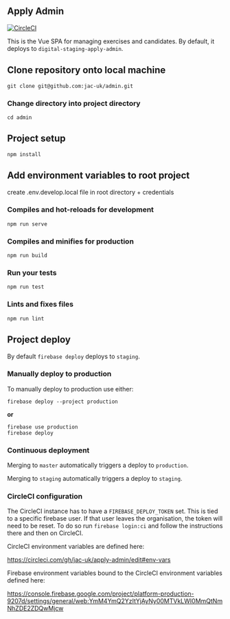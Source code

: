 ## Apply Admin

[![CircleCI](https://circleci.com/gh/jac-uk/apply-admin.svg?style=svg)](https://circleci.com/gh/jac-uk/apply-admin)

This is the Vue SPA for managing exercises and candidates. By default, it deploys to `digital-staging-apply-admin`.

## Clone repository onto local machine
```
git clone git@github.com:jac-uk/admin.git
```
### Change directory into project directory
```
cd admin
```
## Project setup
```
npm install
```

## Add environment variables to root project

create .env.develop.local file in root directory + credentials

### Compiles and hot-reloads for development
```
npm run serve
```

### Compiles and minifies for production
```
npm run build
```

### Run your tests
```
npm run test
```

### Lints and fixes files
```
npm run lint
```

## Project deploy 

By default `firebase deploy` deploys to `staging`.

### Manually deploy to production

To manually deploy to production use either: 

```
firebase deploy --project production
```

**or** 

```
firebase use production
firebase deploy
```

### Continuous deployment

Merging to `master` automatically triggers a deploy to `production`.

Merging to `staging` automatically triggers a deploy to `staging`.


### CircleCI configuration 

The CircleCI instance has to have a `FIREBASE_DEPLOY_TOKEN` set.  This is tied to a specific firebase user.  If that user leaves
the organisation, the token will need to be reset.  To do so run `firebase login:ci` and follow the instructions there and then on
CircleCI.

CircleCI environment variables are defined here:

https://circleci.com/gh/jac-uk/apply-admin/edit#env-vars

Firebase environment variables bound to the CircleCI environment variables defined here:

https://console.firebase.google.com/project/platform-production-9207d/settings/general/web:YmM4YmQ2YzItYjAyNy00MTVkLWI0MmQtNmNhZDE2ZDQwMjcw



